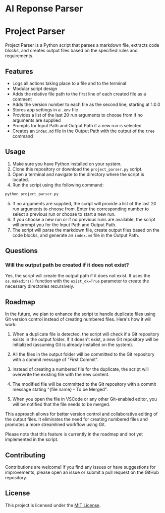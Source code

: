 # AI Reponse Parser
# Project Parser

Project Parser is a Python script that parses a markdown file, extracts code blocks, and creates output files based on the specified rules and requirements.

## Features

- Logs all actions taking place to a file and to the terminal
- Modular script design
- Adds the relative file path to the first line of each created file as a comment
- Adds the version number to each file as the second line, starting at 1.0.0
- Stores app settings in a `.env` file
- Provides a list of the last 20 run arguments to choose from if no arguments are supplied
- Prompts for Input Path and Output Path if a new run is selected
- Creates an `index.md` file in the Output Path with the output of the `tree` command

## Usage

1. Make sure you have Python installed on your system.
2. Clone this repository or download the `project_parser.py` script.
3. Open a terminal and navigate to the directory where the script is located.
4. Run the script using the following command:

```bash
python project_parser.py
```

5. If no arguments are supplied, the script will provide a list of the last 20 run arguments to choose from. Enter the corresponding number to select a previous run or choose to start a new run.
6. If you choose a new run or if no previous runs are available, the script will prompt you for the Input Path and Output Path.
7. The script will parse the markdown file, create output files based on the code blocks, and generate an `index.md` file in the Output Path.

## Questions

### Will the output path be created if it does not exist?

Yes, the script will create the output path if it does not exist. It uses the `os.makedirs()` function with the `exist_ok=True` parameter to create the necessary directories recursively.

## Roadmap

In the future, we plan to enhance the script to handle duplicate files using Git version control instead of creating numbered files. Here's how it will work:

1. When a duplicate file is detected, the script will check if a Git repository exists in the output folder. If it doesn't exist, a new Git repository will be initialized (assuming Git is already installed on the system).

2. All the files in the output folder will be committed to the Git repository with a commit message of "First Commit".

3. Instead of creating a numbered file for the duplicate, the script will overwrite the existing file with the new content.

4. The modified file will be committed to the Git repository with a commit message stating "{file name} - To be Merged".

5. When you open the file in VSCode or any other Git-enabled editor, you will be notified that the file needs to be merged.

This approach allows for better version control and collaborative editing of the output files. It eliminates the need for creating numbered files and promotes a more streamlined workflow using Git.

Please note that this feature is currently in the roadmap and not yet implemented in the script.

## Contributing

Contributions are welcome! If you find any issues or have suggestions for improvements, please open an issue or submit a pull request on the GitHub repository.

## License

This project is licensed under the [MIT License](LICENSE).